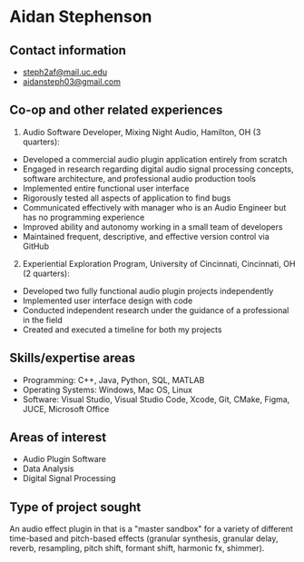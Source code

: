 # Aidan Stephenson

## Contact information
- steph2af@mail.uc.edu
- aidansteph03@gmail.com

## Co-op and other related experiences
1. Audio Software Developer, Mixing Night Audio, Hamilton, OH (3 quarters):
- Developed a commercial audio plugin application entirely from scratch
- Engaged in research regarding digital audio signal processing concepts, software architecture, and professional audio production tools
- Implemented entire functional user interface
- Rigorously tested all aspects of application to find bugs
- Communicated effectively with manager who is an Audio Engineer but has no programming experience
- Improved ability and autonomy working in a small team of developers
- Maintained frequent, descriptive, and effective version control via GitHub
2. Experiential Exploration Program, University of Cincinnati, Cincinnati, OH (2 quarters):
- Developed two fully functional audio plugin projects independently
- Implemented user interface design with code
- Conducted independent research under the guidance of a professional in the field
- Created and executed a timeline for both my projects

## Skills/expertise areas
- Programming: C++, Java, Python, SQL, MATLAB
- Operating Systems: Windows, Mac OS, Linux
- Software: Visual Studio, Visual Studio Code, Xcode, Git, CMake, Figma, JUCE, Microsoft Office

## Areas of interest
- Audio Plugin Software
- Data Analysis
- Digital Signal Processing

## Type of project sought
An audio effect plugin in that is a "master sandbox" for a variety of different time-based and pitch-based effects (granular synthesis, granular delay, reverb, resampling, pitch shift, formant shift, harmonic fx, shimmer).
